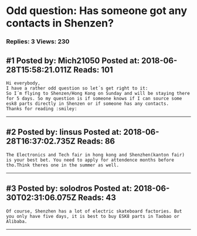 # Odd question: Has someone got any contacts in Shenzen?

### Replies: 3 Views: 230

## \#1 Posted by: Mich21050 Posted at: 2018-06-28T15:58:21.011Z Reads: 101

```
Hi everybody,
I have a rather odd question so let´s get right to it:
So I´m flying to Shenzen/Hong Kong on Sunday and will be staying there for 5 days. So my question is if someone knows if I can source some esk8 parts directly in Shenzen or if someone has any contacts.
Thanks for reading :smiley:
```

---
## \#2 Posted by: linsus Posted at: 2018-06-28T16:37:02.735Z Reads: 86

```
The Electronics and Tech fair in hong kong and Shenzhen(kanton fair) is your best bet. You need to apply for attendence months before tho.Think theres one in the summer as well.
```

---
## \#3 Posted by: solodros Posted at: 2018-06-30T02:31:06.075Z Reads: 43

```
Of course, Shenzhen has a lot of electric skateboard factories. But you only have five days, it is best to buy ESK8 parts in Taobao or Alibaba.
```

---
